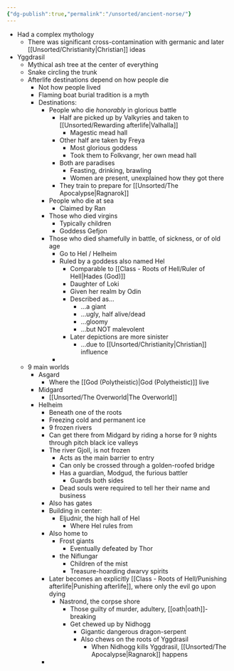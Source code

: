 ```yaml
---
{"dg-publish":true,"permalink":"/unsorted/ancient-norse/"}
---
```



- Had a complex mythology
	- There was significant cross-contamination with germanic and later [[Unsorted/Christianity\|Christian]] ideas
- Yggdrasil
	- Mythical ash tree at the center of everything
	- Snake circling the trunk
	- Afterlife destinations depend on how people die
		- Not how people lived
		- Flaming boat burial tradition is a myth
		- Destinations:
			- People who die *honorably* in glorious battle
				- Half are picked up by Valkyries and taken to [[Unsorted/Rewarding afterlife\|Valhalla]]
					- Magestic mead hall
				- Other half are taken by Freya
					- Most glorious goddess
					- Took them to Folkvangr, her own mead hall
				- Both are paradises
					- Feasting, drinking, brawling
					- Women are present, unexplained how they got there
				- They train to prepare for [[Unsorted/The Apocalypse\|Ragnarok]]
			- People who die at sea
				- Claimed by Ran
			- Those who died virgins
				- Typically children
				- Goddess Gefjon
			- Those who died shamefully in battle, of sickness, or of old age
				- Go to Hel / Helheim
				- Ruled by a goddess also named Hel
					- Comparable to [[Class - Roots of Hell/Ruler of Hell\|Hades (God)]]
					- Daughter of Loki
					- Given her realm by Odin
					- Described as...
						- ...a giant
						- ...ugly, half alive/dead
						- ...gloomy
						- ...but NOT malevolent
					- Later depictions are more sinister
						- ...due to [[Unsorted/Christianity\|Christian]] influence
				- 
	- 9 main worlds
		- Asgard
			- Where the [[God (Polytheistic)\|God (Polytheistic)]] live
		- Midgard
			- [[Unsorted/The Overworld\|The Overworld]]
		- Helheim
			- Beneath one of the roots
			- Freezing cold and permanent ice
			- 9 frozen rivers
			- Can get there from Midgard by riding a horse for 9 nights through pitch black ice valleys
			- The river Gjoll, is not frozen
				- Acts as the main barrier to entry
				- Can only be crossed through a golden-roofed bridge
				- Has a guardian, Modgud, the furious battler
					- Guards both sides
				- Dead souls were required to tell her their name and business
			- Also has gates
			- Building in center:
				- Eljudnir, the high hall of Hel
					- Where Hel rules from
			- Also home to
				- Frost giants
					- Eventually defeated by Thor
				- the Niflungar
					- Children of the mist
					- Treasure-hoarding dwarvy spirits
			- Later becomes an explicitly [[Class - Roots of Hell/Punishing afterlife\|Punishing afterlife]], where only the evil go upon dying
				- Nastrond, the corpse shore
					- Those guilty of murder, adultery, [[oath\|oath]]-breaking
					- Get chewed up by Nidhogg
						- Gigantic dangerous dragon-serpent
						- Also chews on the roots of Yggdrasil
							- When Nidhogg kills Yggdrasil, [[Unsorted/The Apocalypse\|Ragnarok]] happens
			- 